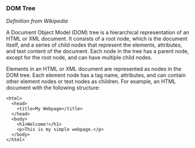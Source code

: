 ### DOM Tree ###

*_Definition from Wikipedia_*

A Document Object Model (DOM) tree is a hierarchical representation of an HTML or XML document. It consists of a root node, which is the document itself, and a series of child nodes that represent the elements, attributes, and text content of the document. Each node in the tree has a parent node, except for the root node, and can have multiple child nodes.

Elements in an HTML or XML document are represented as nodes in the DOM tree. Each element node has a tag name, attributes, and can contain other element nodes or text nodes as children. For example, an HTML document with the following structure:

    <html>
      <head>
        <title>My Webpage</title>
      </head>
      <body>
        <h1>Welcome!</h1>
        <p>This is my simple webpage.</p>
      </body>
    </html>

